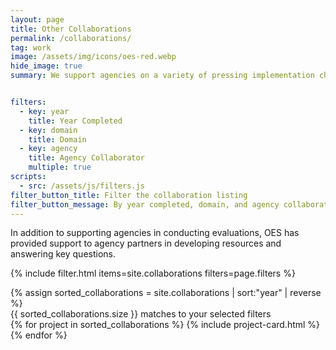 ```yaml
---
layout: page
title: Other Collaborations
permalink: /collaborations/
tag: work
image: /assets/img/icons/oes-red.webp
hide_image: true
summary: We support agencies on a variety of pressing implementation challenges.


filters:
  - key: year
    title: Year Completed
  - key: domain
    title: Domain
  - key: agency
    title: Agency Collaborator
    multiple: true
scripts:
  - src: /assets/js/filters.js
filter_button_title: Filter the collaboration listing
filter_button_message: By year completed, domain, and agency collaborator
---
```


<p>In addition to supporting agencies in conducting evaluations, OES has provided support to agency partners in developing resources and answering key questions. </p>

{% include filter.html items=site.collaborations filters=page.filters %}
<div class="margin-top-4">
  <div class="grid-row grid-gap">
    {% assign sorted_collaborations = site.collaborations | sort:"year" | reverse %}
    <div id="filter-message" class="usa-sr-only" role="region" aria-live="polite" aria-atomic="true">
      {{ sorted_collaborations.size }} matches to your selected filters
    </div>
    {% for project in sorted_collaborations %}
      {% include project-card.html %}
    {% endfor %}
  </div>
</div>
